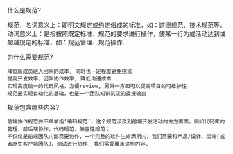 什么是规范?

规范，名词意义上：即明文规定或约定俗成的标准，如：道德规范、技术规范等。
动词意义上：是指按照既定标准、规范的要求进行操作，使某一行为或活动达到或超越规定的标准，如：规范管理、规范操作.

为什么需要规范?

    降低新成员融入团队的成本, 同时也一定程度避免挖坑
    提高开发效率、团队协作效率, 降低沟通成本
    实现高度统一的代码风格，方便review, 另外一方面可以提高项目的可维护性
    规范是实现自动化的基础，也是一个团队知识沉淀的直接输出

规范包含哪些内容?
    
    前端协作规范并不单单指‘编码规范’，这个规范涉及到前端开发活动的方方面面，例如代码库的管理、前后端协作、代码规范、兼容性规范；
    不仅仅是前端团队内部需要协作，一个完整的软件生命周期内，我们需要和产品/设计、后端(或者原生客户端团队)、测试进行协作, 我们需要覆盖这些内容.
